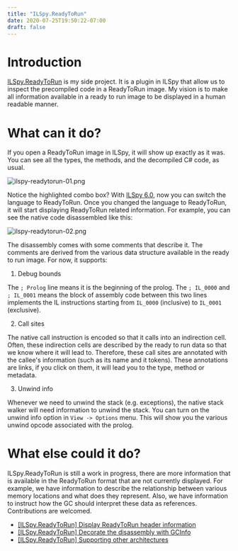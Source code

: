 ```yaml
---
title: "ILSpy.ReadyToRun"
date: 2020-07-25T19:50:22-07:00
draft: false
---
```


# Introduction
[ILSpy.ReadyToRun](https://github.com/icsharpcode/ILSpy/wiki/ILSpy.ReadyToRun) is my side project. It is a plugin in ILSpy that allow us to inspect the precompiled code in a ReadyToRun image. My vision is to make all information available in a ready to run image to be displayed in a human readable manner.

# What can it do?
If you open a ReadyToRun image in ILSpy, it will show up exactly as it was. You can see all the types, the methods, and the decompiled C# code, as usual.

![ilspy-readytorun-01.png](/ilspy-readytorun/ilspy-readytorun-01.png "ilspy-readytorun-01.png")

Notice the highlighted combo box? With [ILSpy 6.0](https://github.com/icsharpcode/ILSpy/releases/tag/v6.0), now you can switch the language to ReadyToRun. Once you changed the language to ReadyToRun, it will start displaying ReadyToRun related information. For example, you can see the native code disassembled like this:

![ilspy-readytorun-02.png](/ilspy-readytorun/ilspy-readytorun-02.png "ilspy-readytorun-02.png")



The disassembly comes with some comments that describe it. The comments are derived from the various data structure available in the ready to run image. For now, it supports:

1. Debug bounds

The `; Prolog` line means it is the beginning of the prolog. The `; IL_0000` and `; IL_0001` means the block of assembly code between this two lines implements the IL instructions starting from `IL_0000` (inclusive) to `IL_0001` (exclusive).

2. Call sites

The native call instruction is encoded so that it calls into an indirection cell. Often, these indirection cells are described by the ready to run data so that we know where it will lead to. Therefore, these call sites are annotated with the callee's information (such as its name and it tokens). These annotations are links, if you click on them, it will lead you to the type, method or metadata.

3. Unwind info

Whenever we need to unwind the stack (e.g. exceptions), the native stack walker will need information to unwind the stack. You can turn on the unwind info option in `View -> Options` menu. This will show you the various unwind opcode associated with the prolog.

# What else could it do?
ILSpy.ReadyToRun is still a work in progress, there are more information that is available in the ReadyToRun format that are not currently displayed. For example, we have information to describe the relationship between various memory locations and what does they represent. Also, we have information to instruct how the GC should interpret these data as references. Contributions are welcomed. 

- [[ILSpy.ReadyToRun] Display ReadyToRun header information](https://github.com/icsharpcode/ILSpy/issues/1883)
- [[ILSpy.ReadyToRun] Decorate the disassembly with GCInfo](https://github.com/icsharpcode/ILSpy/issues/1885)
- [[ILSpy.ReadyToRun] Supporting other architectures](https://github.com/icsharpcode/ILSpy/issues/1887)
